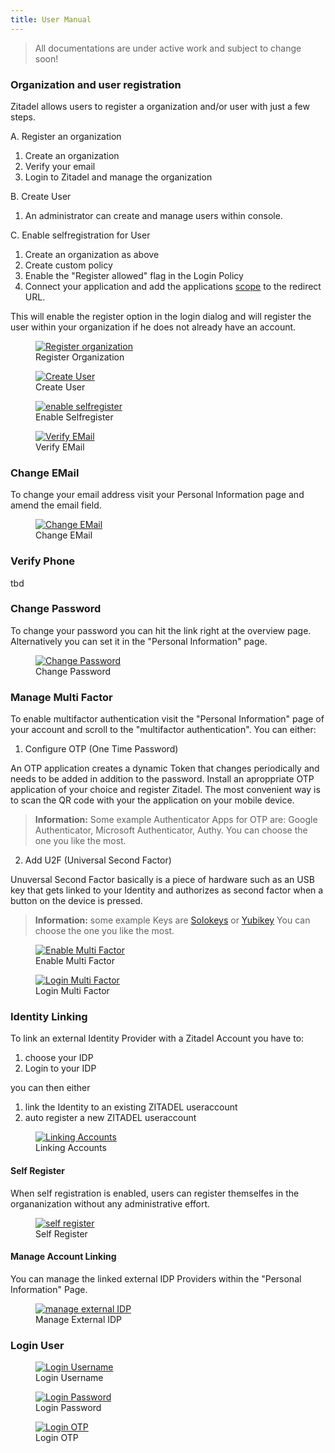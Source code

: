 ```yaml
---
title: User Manual
---
```


<i class="las la-book-reader" style="font-size: 100px; height: 100px; color:#6c8eef"></i>

> All documentations are under active work and subject to change soon!

### Organization and user registration

Zitadel allows users to register a organization and/or user with just a few steps.

A. Register an organization

 1. Create an organization
 2. Verify your email
 3. Login to Zitadel and manage the organization

B. Create User
 1. An administrator can create and manage users within console.

C. Enable selfregistration for User

 1. Create an organization as above
 2. Create custom policy
 3. Enable the "Register allowed" flag in the Login Policy
 4. Connect your application and add the applications [scope](https://docs.zitadel.ch/architecture/#Custom_Scopes) to the redirect URL.

This will enable the register option in the login dialog and will register the user within your organization if he does not already have an account.

<div class="zitadel-gallery" itemscope itemtype="http://schema.org/ImageGallery">
    <figure itemprop="associatedMedia" itemscope itemtype="http://schema.org/ImageObject">
        <a href="img/register.gif" itemprop="contentUrl" data-size="1100x906">
            <img src="img/register.gif" itemprop="thumbnail" alt="Register organization" />
        </a>
        <figcaption itemprop="caption description">Register Organization</figcaption>
    </figure>
      <figure itemprop="associatedMedia" itemscope itemtype="http://schema.org/ImageObject">
        <a href="img/create-user.gif" itemprop="contentUrl" data-size="1100x906">
            <img src="img/create-user.gif" itemprop="thumbnail" alt="Create User" />
        </a>
        <figcaption itemprop="caption description">Create User</figcaption>
    </figure>
    <figure itemprop="associatedMedia" itemscope itemtype="http://schema.org/ImageObject">
        <a href="img/enable-selfregister.gif" itemprop="contentUrl" data-size="1100x906">
            <img src="img/enable-selfregister.gif" itemprop="thumbnail" alt="enable selfregister" />
        </a>
        <figcaption itemprop="caption description">Enable Selfregister</figcaption>
    </figure>
      <figure itemprop="associatedMedia" itemscope itemtype="http://schema.org/ImageObject">
        <a href="img/email-verify.gif" itemprop="contentUrl" data-size="1100x906">
            <img src="img/email-verify.gif" itemprop="thumbnail" alt="Verify EMail" />
        </a>
        <figcaption itemprop="caption description">Verify EMail</figcaption>
    </figure>
</div>


### Change EMail

To change your email address visit your Personal Information page and amend the email field.



<div class="zitadel-gallery" itemscope itemtype="http://schema.org/ImageGallery">
    <figure itemprop="associatedMedia" itemscope itemtype="http://schema.org/ImageObject">
        <a href="img/change-email.gif" itemprop="contentUrl" data-size="1100x906">
            <img src="img/change-email.gif" itemprop="thumbnail" alt="Change EMail" />
        </a>
        <figcaption itemprop="caption description">Change EMail</figcaption>
    </figure>
</div>


### Verify Phone

tbd

### Change Password

To change your password you can hit the link right at the overview page. Alternatively  you can set it in the "Personal Information" page.



<div class="zitadel-gallery" itemscope itemtype="http://schema.org/ImageGallery">
    <figure itemprop="associatedMedia" itemscope itemtype="http://schema.org/ImageObject">
        <a href="img/change-password.gif" itemprop="contentUrl" data-size="1100x906">
            <img src="img/change-password.gif" itemprop="thumbnail" alt="Change Password" />
        </a>
        <figcaption itemprop="caption description">Change Password</figcaption>
    </figure>
</div>

### Manage Multi Factor

To enable multifactor authentication visit the "Personal Information" page of your account and scroll to the "multifactor authentication". 
You can either:

1. Configure OTP (One Time Password)

An OTP application creates a dynamic Token that changes periodically and needs to be added in addition to the password. Install an aproppriate OTP application of your choice and register Zitadel. The most convenient way is to scan the QR code with your the application on your mobile device. 

> **Information:** Some example Authenticator Apps for OTP are: Google Authenticator, Microsoft Authenticator, Authy. You can choose the one you like the most.

2. Add U2F (Universal Second Factor)

Unuversal Second Factor basically is a piece of hardware such as an USB key that gets linked to your Identity and authorizes as second factor when a button on the device is pressed.

> **Information:**  some example Keys are [Solokeys](https://solokeys.com) or [Yubikey](https://www.yubico.com/) You can choose the one you like the most.






<div class="zitadel-gallery" itemscope itemtype="http://schema.org/ImageGallery">
    <figure itemprop="associatedMedia" itemscope itemtype="http://schema.org/ImageObject">
        <a href="img/enable-mfa-handling.gif" itemprop="contentUrl" data-size="1100x906">
            <img src="img/enable-mfa-handling.gif" itemprop="thumbnail" alt="Enable Multi Factor" />
        </a>
        <figcaption itemprop="caption description">Enable Multi Factor</figcaption>
    </figure>
   <figure itemprop="associatedMedia" itemscope itemtype="http://schema.org/ImageObject">
        <a href="img/login-mfa.gif" itemprop="contentUrl" data-size="1100x906">
            <img src="img/login-mfa.gif" itemprop="thumbnail" alt="Login Multi Factor" />
        </a>
        <figcaption itemprop="caption description">Login Multi Factor</figcaption>
    </figure>
</div>


### Identity Linking

To link an external Identity Provider with a Zitadel Account you have to:

1. choose your IDP
2. Login to your IDP

you can then either

1. link the Identity to an existing ZITADEL useraccount
2. auto register a new ZITADEL useraccount 


<div class="zitadel-gallery" itemscope itemtype="http://schema.org/ImageGallery">
    <figure itemprop="associatedMedia" itemscope itemtype="http://schema.org/ImageObject">
        <a href="img/linking-accounts.gif" itemprop="contentUrl" data-size="1100x906">
            <img src="img/linking-accounts.gif" itemprop="thumbnail" alt="Linking Accounts" />
        </a>
        <figcaption itemprop="caption description">Linking Accounts</figcaption>
    </figure>
</div>


####  Self Register

When self registration is enabled, users can register themselfes in the organanization without any administrative effort.

<div class="zitadel-gallery" itemscope itemtype="http://schema.org/ImageGallery">
    <figure itemprop="associatedMedia" itemscope itemtype="http://schema.org/ImageObject">
        <a href="img/self-register.gif" itemprop="contentUrl" data-size="1100x906">
            <img src="img/self-register.gif" itemprop="thumbnail" alt="self register" />
        </a>
        <figcaption itemprop="caption description">Self Register</figcaption>
    </figure>
</div>



#### Manage Account Linking

You can manage the linked external IDP Providers within the "Personal Information" Page.


<div class="zitadel-gallery" itemscope itemtype="http://schema.org/ImageGallery">
    <figure itemprop="associatedMedia" itemscope itemtype="http://schema.org/ImageObject">
        <a href="img/manage-external-idp.png" itemprop="contentUrl" data-size="1710x747">
            <img src="img/manage-external-idp.png" itemprop="thumbnail" alt="manage external IDP" />
        </a>
        <figcaption itemprop="caption description">Manage External IDP</figcaption>
    </figure>
</div>





### Login User

<div class="zitadel-gallery" itemscope itemtype="http://schema.org/ImageGallery">
    <figure itemprop="associatedMedia" itemscope itemtype="http://schema.org/ImageObject">
        <a href="img/accounts_page.png" itemprop="contentUrl" data-size="1716x+648">
            <img src="img/accounts_page.png" itemprop="thumbnail" alt="Login Username" />
        </a>
        <figcaption itemprop="caption description">Login Username</figcaption>
    </figure>
    <figure itemprop="associatedMedia" itemscope itemtype="http://schema.org/ImageObject">
        <a href="img/accounts_password.png" itemprop="contentUrl" data-size="1715x761">
            <img src="img/accounts_password.png" itemprop="thumbnail" alt="Login Password" />
        </a>
        <figcaption itemprop="caption description">Login Password</figcaption>
    </figure>
    <figure itemprop="associatedMedia" itemscope itemtype="http://schema.org/ImageObject">
        <a href="img/accounts_multifactor.png" itemprop="contentUrl" data-size="1715x598">
            <img src="img/accounts_multifactor.png" itemprop="thumbnail" alt="Login OTP" />
        </a>
        <figcaption itemprop="caption description">Login OTP</figcaption>
    </figure>
</div>
